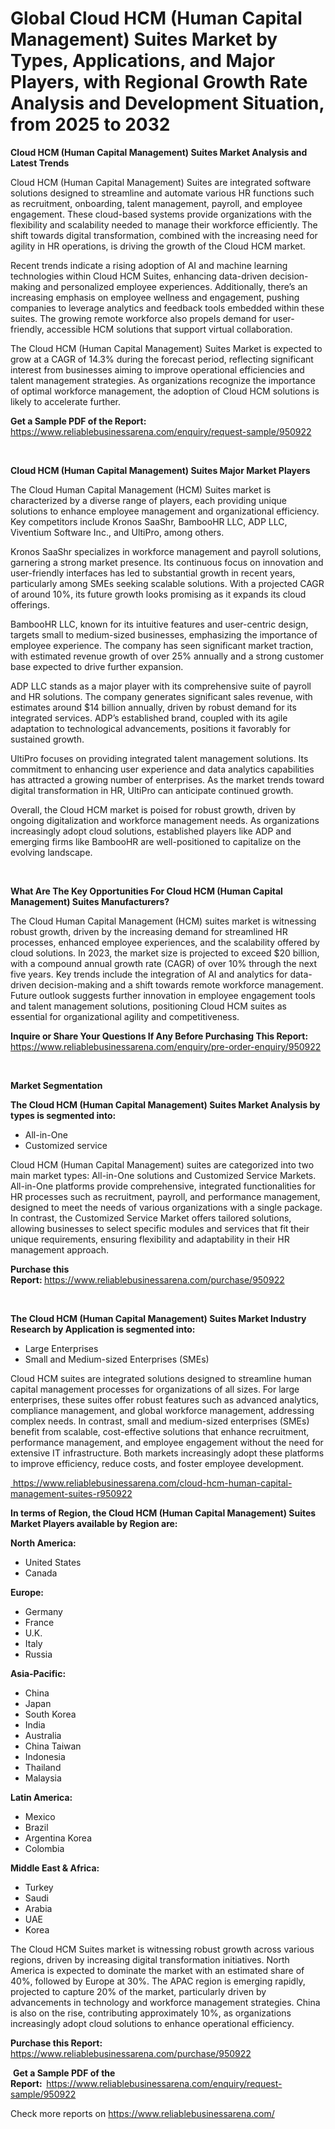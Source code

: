 <p><h1>Global Cloud HCM (Human Capital Management) Suites Market by Types, Applications, and Major Players, with Regional Growth Rate Analysis and Development Situation, from 2025 to 2032</h1></p><p><strong>Cloud HCM (Human Capital Management) Suites Market Analysis and Latest Trends</strong></p>
<p><p>Cloud HCM (Human Capital Management) Suites are integrated software solutions designed to streamline and automate various HR functions such as recruitment, onboarding, talent management, payroll, and employee engagement. These cloud-based systems provide organizations with the flexibility and scalability needed to manage their workforce efficiently. The shift towards digital transformation, combined with the increasing need for agility in HR operations, is driving the growth of the Cloud HCM market.</p><p>Recent trends indicate a rising adoption of AI and machine learning technologies within Cloud HCM Suites, enhancing data-driven decision-making and personalized employee experiences. Additionally, there’s an increasing emphasis on employee wellness and engagement, pushing companies to leverage analytics and feedback tools embedded within these suites. The growing remote workforce also propels demand for user-friendly, accessible HCM solutions that support virtual collaboration.</p><p>The Cloud HCM (Human Capital Management) Suites Market is expected to grow at a CAGR of 14.3% during the forecast period, reflecting significant interest from businesses aiming to improve operational efficiencies and talent management strategies. As organizations recognize the importance of optimal workforce management, the adoption of Cloud HCM solutions is likely to accelerate further.</p></p>
<p><strong>Get a Sample PDF of the Report:&nbsp;</strong> <a href="https://www.reliablebusinessarena.com/enquiry/request-sample/950922?utm_campaign=3189&utm_medium=2&utm_source=Github&utm_content=ia&utm_term=11032025&utm_id=cloud-hcm-human-capital-management-suites">https://www.reliablebusinessarena.com/enquiry/request-sample/950922</a></p>
<p>&nbsp;</p>
<p><strong>Cloud HCM (Human Capital Management) Suites Major Market Players</strong></p>
<p><p>The Cloud Human Capital Management (HCM) Suites market is characterized by a diverse range of players, each providing unique solutions to enhance employee management and organizational efficiency. Key competitors include Kronos SaaShr, BambooHR LLC, ADP LLC, Viventium Software Inc., and UltiPro, among others.</p><p>Kronos SaaShr specializes in workforce management and payroll solutions, garnering a strong market presence. Its continuous focus on innovation and user-friendly interfaces has led to substantial growth in recent years, particularly among SMEs seeking scalable solutions. With a projected CAGR of around 10%, its future growth looks promising as it expands its cloud offerings.</p><p>BambooHR LLC, known for its intuitive features and user-centric design, targets small to medium-sized businesses, emphasizing the importance of employee experience. The company has seen significant market traction, with estimated revenue growth of over 25% annually and a strong customer base expected to drive further expansion.</p><p>ADP LLC stands as a major player with its comprehensive suite of payroll and HR solutions. The company generates significant sales revenue, with estimates around $14 billion annually, driven by robust demand for its integrated services. ADP’s established brand, coupled with its agile adaptation to technological advancements, positions it favorably for sustained growth.</p><p>UltiPro focuses on providing integrated talent management solutions. Its commitment to enhancing user experience and data analytics capabilities has attracted a growing number of enterprises. As the market trends toward digital transformation in HR, UltiPro can anticipate continued growth.</p><p>Overall, the Cloud HCM market is poised for robust growth, driven by ongoing digitalization and workforce management needs. As organizations increasingly adopt cloud solutions, established players like ADP and emerging firms like BambooHR are well-positioned to capitalize on the evolving landscape.</p></p>
<p>&nbsp;</p>
<p><strong>What Are The Key Opportunities For Cloud HCM (Human Capital Management) Suites Manufacturers?</strong></p>
<p><p>The Cloud Human Capital Management (HCM) suites market is witnessing robust growth, driven by the increasing demand for streamlined HR processes, enhanced employee experiences, and the scalability offered by cloud solutions. In 2023, the market size is projected to exceed $20 billion, with a compound annual growth rate (CAGR) of over 10% through the next five years. Key trends include the integration of AI and analytics for data-driven decision-making and a shift towards remote workforce management. Future outlook suggests further innovation in employee engagement tools and talent management solutions, positioning Cloud HCM suites as essential for organizational agility and competitiveness.</p></p>
<p><strong>Inquire or Share Your Questions If Any Before Purchasing This Report:</strong> <a href="https://www.reliablebusinessarena.com/enquiry/pre-order-enquiry/950922?utm_campaign=3189&utm_medium=2&utm_source=Github&utm_content=ia&utm_term=11032025&utm_id=cloud-hcm-human-capital-management-suites">https://www.reliablebusinessarena.com/enquiry/pre-order-enquiry/950922</a></p>
<p>&nbsp;</p>
<p><strong>Market Segmentation</strong></p>
<p><strong>The Cloud HCM (Human Capital Management) Suites Market Analysis by types is segmented into:</strong></p>
<p><ul><li>All-in-One</li><li>Customized service</li></ul></p>
<p><p>Cloud HCM (Human Capital Management) suites are categorized into two main market types: All-in-One solutions and Customized Service Markets. All-in-One platforms provide comprehensive, integrated functionalities for HR processes such as recruitment, payroll, and performance management, designed to meet the needs of various organizations with a single package. In contrast, the Customized Service Market offers tailored solutions, allowing businesses to select specific modules and services that fit their unique requirements, ensuring flexibility and adaptability in their HR management approach.</p></p>
<p><strong>Purchase this Report:&nbsp;</strong><a href="https://www.reliablebusinessarena.com/purchase/950922?utm_campaign=3189&utm_medium=2&utm_source=Github&utm_content=ia&utm_term=11032025&utm_id=cloud-hcm-human-capital-management-suites">https://www.reliablebusinessarena.com/purchase/950922</a></p>
<p>&nbsp;</p>
<p><strong>The Cloud HCM (Human Capital Management) Suites Market Industry Research by Application is segmented into:</strong></p>
<p><ul><li>Large Enterprises</li><li>Small and Medium-sized Enterprises (SMEs)</li></ul></p>
<p><p>Cloud HCM suites are integrated solutions designed to streamline human capital management processes for organizations of all sizes. For large enterprises, these suites offer robust features such as advanced analytics, compliance management, and global workforce management, addressing complex needs. In contrast, small and medium-sized enterprises (SMEs) benefit from scalable, cost-effective solutions that enhance recruitment, performance management, and employee engagement without the need for extensive IT infrastructure. Both markets increasingly adopt these platforms to improve efficiency, reduce costs, and foster employee development.</p></p>
<p><a href="https://www.reliablebusinessarena.com/cloud-hcm-human-capital-management-suites-r950922?utm_campaign=3189&utm_medium=2&utm_source=Github&utm_content=ia&utm_term=11032025&utm_id=cloud-hcm-human-capital-management-suites">&nbsp;https://www.reliablebusinessarena.com/cloud-hcm-human-capital-management-suites-r950922</a></p>
<p><strong>In terms of Region, the Cloud HCM (Human Capital Management) Suites Market Players available by Region are:</strong></p>
<p>
    <p> <strong> North America: </strong>
        <ul>
            <li>United States</li>
            <li>Canada</li>
        </ul>
        </p> 
    <p> <strong> Europe: </strong>
        <ul>
            <li>Germany</li>
            <li>France</li>
            <li>U.K.</li>
            <li>Italy</li>
            <li>Russia</li>
        </ul>
        </p> 
    <p> <strong> Asia-Pacific: </strong>
        <ul>
            <li>China</li>
            <li>Japan</li>
            <li>South Korea</li>
            <li>India</li>
            <li>Australia</li>
            <li>China Taiwan</li>
            <li>Indonesia</li>
            <li>Thailand</li>
            <li>Malaysia</li>
        </ul>
        </p> 
    <p> <strong> Latin America: </strong>
        <ul>
            <li>Mexico</li>
            <li>Brazil</li>
            <li>Argentina Korea</li>
            <li>Colombia</li>
        </ul>
        </p> 
    <p> <strong> Middle East & Africa: </strong>
        <ul>
            <li>Turkey</li>
            <li>Saudi</li>
            <li>Arabia</li>
            <li>UAE</li>
            <li>Korea</li>
        </ul>
    </p>
    </p>
<p><p>The Cloud HCM Suites market is witnessing robust growth across various regions, driven by increasing digital transformation initiatives. North America is expected to dominate the market with an estimated share of 40%, followed by Europe at 30%. The APAC region is emerging rapidly, projected to capture 20% of the market, particularly driven by advancements in technology and workforce management strategies. China is also on the rise, contributing approximately 10%, as organizations increasingly adopt cloud solutions to enhance operational efficiency.</p></p>
<p><strong>Purchase this Report: </strong><a href="https://www.reliablebusinessarena.com/purchase/950922?utm_campaign=3189&utm_medium=2&utm_source=Github&utm_content=ia&utm_term=11032025&utm_id=cloud-hcm-human-capital-management-suites">https://www.reliablebusinessarena.com/purchase/950922</a></p>
<p>&nbsp;<strong>Get a Sample PDF of the Report:&nbsp;&nbsp;</strong><a href="https://www.reliablebusinessarena.com/enquiry/request-sample/950922?utm_campaign=3189&utm_medium=2&utm_source=Github&utm_content=ia&utm_term=11032025&utm_id=cloud-hcm-human-capital-management-suites">https://www.reliablebusinessarena.com/enquiry/request-sample/950922</a></p>
<p><strong></strong></p>
<p>Check more reports on <a href="https://www.reliablebusinessarena.com/?utm_campaign=3189&utm_medium=2&utm_source=Github&utm_content=ia&utm_term=11032025&utm_id=cloud-hcm-human-capital-management-suites">https://www.reliablebusinessarena.com/</a></p>